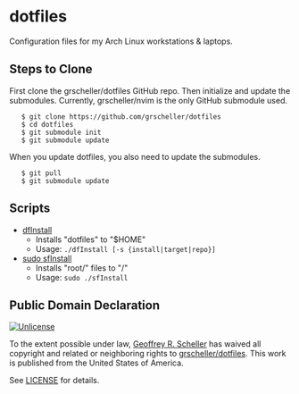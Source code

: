 # dotfiles

Configuration files for my Arch Linux workstations & laptops.

## Steps to Clone

First clone the grscheller/dotfiles GitHub repo.  Then initialize and
update the submodules.  Currently, grscheller/nvim is the only GitHub
submodule used.


```
   $ git clone https://github.com/grscheller/dotfiles
   $ cd dotfiles
   $ git submodule init
   $ git submodule update
```

When you update dotfiles, you also need to update the submodules.

```
   $ git pull
   $ git submodule update
```

## Scripts

* [dfInstall](dfInstall)
  * Installs "dotfiles" to "$HOME"
  * Usage: `./dfInstall [-s {install|target|repo}]`
* [sudo sfInstall](sfInstall)
  * Installs "root/" files to "/"
  * Usage: `sudo ./sfInstall`

## Public Domain Declaration

<p xmlns:dct="http://purl.org/dc/terms/"
   xmlns:vcard="http://www.w3.org/2001/vcard-rdf/3.0#">
  <a rel="license"
     href="http://creativecommons.org/publicdomain/zero/1.0/">
     <img src="http://i.creativecommons.org/p/zero/1.0/88x31.png"
          style="border-style: none;"
          alt="Unlicense"></a>

  To the extent possible under law,
  [Geoffrey R. Scheller](https://github.com/grscheller)
  has waived all copyright and related or neighboring rights
  to [grscheller/dotfiles](https://github.com/grscheller/dotfiles).
  This work is published from the United States of America.
</p>

See [LICENSE](LICENSE) for details.
